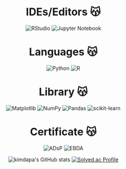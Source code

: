 <!--
**kimdapa/kimdapa** is a ✨ _special_ ✨ repository because its `README.md` (this file) appears on your GitHub profile.

Here are some ideas to get you started:

- 🔭 I’m currently working on ...
- 🌱 I’m currently learning ...
- 👯 I’m looking to collaborate on ...
- 🤔 I’m looking for help with ...
- 💬 Ask me about ...
- 📫 How to reach me: ...
- 😄 Pronouns: ...
- ⚡ Fun fact: ...
-->
<div align="center">
  
# IDEs/Editors 😽
  
![RStudio](https://img.shields.io/badge/RStudio-4285F4?style=for-the-badge&logo=rstudio&logoColor=white)
![Jupyter Notebook](https://img.shields.io/badge/jupyter-%23FA0F00.svg?style=for-the-badge&logo=jupyter&logoColor=white)
  
# Languages 😽
  
![Python](https://img.shields.io/badge/python-3670A0?style=for-the-badge&logo=python&logoColor=ffdd54)
![R](https://img.shields.io/badge/r-%23276DC3.svg?style=for-the-badge&logo=r&logoColor=white)

  
# Library 😽
  
![Matplotlib](https://img.shields.io/badge/Matplotlib-%23ffffff.svg?style=for-the-badge&logo=Matplotlib&logoColor=black)
![NumPy](https://img.shields.io/badge/numpy-%23013243.svg?style=for-the-badge&logo=numpy&logoColor=white)
![Pandas](https://img.shields.io/badge/pandas-%23150458.svg?style=for-the-badge&logo=pandas&logoColor=white)
![scikit-learn](https://img.shields.io/badge/scikit--learn-%23F7931E.svg?style=for-the-badge&logo=scikit-learn&logoColor=white)
  
# Certificate 😽
  
![ADsP](https://img.shields.io/badge/ADsP-%23ffffff.svg?style=for-the-badge&logo=ADsP&logoColor=green)
![EBDA](https://img.shields.io/badge/EDBA-%23ffffff.svg?style=for-the-badge&logo=EDBA&logoColor=black)
 
  
![kimdapa's GitHub stats](https://github-readme-stats.vercel.app/api?username=kimdapa&show_icons=true&theme=radical)
[![Solved.ac Profile](http://mazassumnida.wtf/api/v2/generate_badge?boj=msl6836)](https://solved.ac/msl6836/)
 </div>
